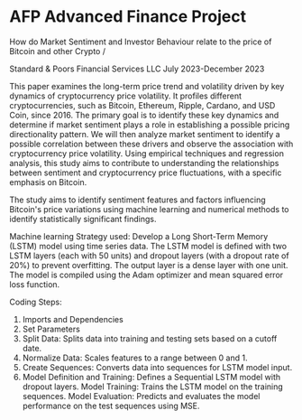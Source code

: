 # AFP Advanced Finance Project
How do Market Sentiment and Investor Behaviour relate to the price of Bitcoin and other Crypto / 

Standard & Poors Financial Services LLC 
July 2023-December 2023

This paper examines the long-term price trend and volatility driven by key dynamics of cryptocurrency price volatility. It profiles different cryptocurrencies, such as Bitcoin, Ethereum, Ripple, Cardano, and USD Coin, since 2016. The primary goal is to identify these key dynamics and determine if market sentiment plays a role in establishing a possible pricing directionality pattern. We will then analyze market sentiment to identify a possible correlation between these drivers and observe the association with cryptocurrency price volatility. Using empirical techniques and regression analysis, this study aims to contribute to understanding the relationships between sentiment and cryptocurrency price fluctuations, with a specific emphasis on Bitcoin.

The study aims to identify sentiment features and factors influencing Bitcoin's price variations using machine learning and numerical methods to identify statistically significant findings.

Machine learning Strategy used:
Develop a Long Short-Term Memory (LSTM) model using time series data. The LSTM model is defined with two LSTM layers (each with 50 units) and dropout layers (with a dropout rate of 20%) to prevent overfitting. The output layer is a dense layer with one unit. The model is compiled using the Adam optimizer and mean squared error loss function.

Coding Steps:

1. Imports and Dependencies
2. Set Parameters
3. Split Data: Splits data into training and testing sets based on a cutoff date.
4. Normalize Data: Scales features to a range between 0 and 1.
5. Create Sequences: Converts data into sequences for LSTM model input.
6. Model Definition and Training: Defines a Sequential LSTM model with dropout layers.
Model Training: Trains the LSTM model on the training sequences.
Model Evaluation: Predicts and evaluates the model performance on the test sequences using MSE.






